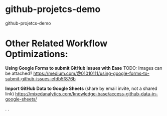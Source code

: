 # github-projetcs-demo
github-projetcs-demo


# Other Related Workflow Optimizations:

**Using Google Forms to submit GitHub Issues with Ease**
TODO: Images can be attached?
https://medium.com/@01010111/using-google-forms-to-submit-github-issues-efdb5f876b

**Import GitHub Data to Google Sheets**
(share by email invite, not a shared link)
https://mixedanalytics.com/knowledge-base/access-github-data-in-google-sheets/

.
.
